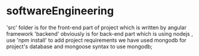 # softwareEngineering
'src' folder is for the front-end part of project which is written by angular framework
'backend' obviously is for back-end part which is using nodejs , use 'npm install' to add project requirements
 we have used mongodb for project's database and mongoose syntax to use mongodb;
